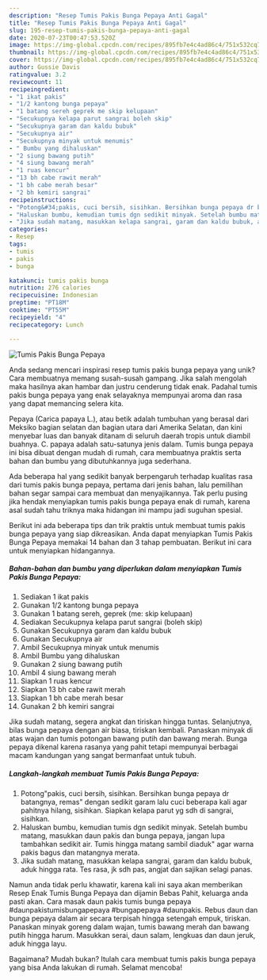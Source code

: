 ```yaml
---
description: "Resep Tumis Pakis Bunga Pepaya Anti Gagal"
title: "Resep Tumis Pakis Bunga Pepaya Anti Gagal"
slug: 195-resep-tumis-pakis-bunga-pepaya-anti-gagal
date: 2020-07-23T00:47:53.520Z
image: https://img-global.cpcdn.com/recipes/895fb7e4c4ad86c4/751x532cq70/tumis-pakis-bunga-pepaya-foto-resep-utama.jpg
thumbnail: https://img-global.cpcdn.com/recipes/895fb7e4c4ad86c4/751x532cq70/tumis-pakis-bunga-pepaya-foto-resep-utama.jpg
cover: https://img-global.cpcdn.com/recipes/895fb7e4c4ad86c4/751x532cq70/tumis-pakis-bunga-pepaya-foto-resep-utama.jpg
author: Gussie Davis
ratingvalue: 3.2
reviewcount: 11
recipeingredient:
- "1 ikat pakis"
- "1/2 kantong bunga pepaya"
- "1 batang sereh geprek me skip kelupaan"
- "Secukupnya kelapa parut sangrai boleh skip"
- "Secukupnya garam dan kaldu bubuk"
- "Secukupnya air"
- "Secukupnya minyak untuk menumis"
- " Bumbu yang dihaluskan"
- "2 siung bawang putih"
- "4 siung bawang merah"
- "1 ruas kencur"
- "13 bh cabe rawit merah"
- "1 bh cabe merah besar"
- "2 bh kemiri sangrai"
recipeinstructions:
- "Potong&#34;pakis, cuci bersih, sisihkan. Bersihkan bunga pepaya dr batangnya, remas&#34; dengan sedikit garam lalu cuci beberapa kali agar pahitnya hilang, sisihkan. Siapkan kelapa parut yg sdh di sangrai, sisihkan."
- "Haluskan bumbu, kemudian tumis dgn sedikit minyak. Setelah bumbu matang, masukkan daun pakis dan bunga pepaya, jangan lupa tambahkan sedikit air. Tumis hingga matang sambil diaduk&#34; agar warna pakis bagus dan matangnya merata."
- "Jika sudah matang, masukkan kelapa sangrai, garam dan kaldu bubuk, aduk hingga rata. Tes rasa, jk sdh pas, angjat dan sajikan selagi panas."
categories:
- Resep
tags:
- tumis
- pakis
- bunga

katakunci: tumis pakis bunga 
nutrition: 276 calories
recipecuisine: Indonesian
preptime: "PT18M"
cooktime: "PT55M"
recipeyield: "4"
recipecategory: Lunch

---
```



![Tumis Pakis Bunga Pepaya](https://img-global.cpcdn.com/recipes/895fb7e4c4ad86c4/751x532cq70/tumis-pakis-bunga-pepaya-foto-resep-utama.jpg)

Anda sedang mencari inspirasi resep tumis pakis bunga pepaya yang unik? Cara membuatnya memang susah-susah gampang. Jika salah mengolah maka hasilnya akan hambar dan justru cenderung tidak enak. Padahal tumis pakis bunga pepaya yang enak selayaknya mempunyai aroma dan rasa yang dapat memancing selera kita.

Pepaya (Carica papaya L.), atau betik adalah tumbuhan yang berasal dari Meksiko bagian selatan dan bagian utara dari Amerika Selatan, dan kini menyebar luas dan banyak ditanam di seluruh daerah tropis untuk diambil buahnya. C. papaya adalah satu-satunya jenis dalam. Tumis bunga pepaya ini bisa dibuat dengan mudah di rumah, cara membuatnya praktis serta bahan dan bumbu yang dibutuhkannya juga sederhana.

Ada beberapa hal yang sedikit banyak berpengaruh terhadap kualitas rasa dari tumis pakis bunga pepaya, pertama dari jenis bahan, lalu pemilihan bahan segar sampai cara membuat dan menyajikannya. Tak perlu pusing jika hendak menyiapkan tumis pakis bunga pepaya enak di rumah, karena asal sudah tahu triknya maka hidangan ini mampu jadi suguhan spesial.


Berikut ini ada beberapa tips dan trik praktis untuk membuat tumis pakis bunga pepaya yang siap dikreasikan. Anda dapat menyiapkan Tumis Pakis Bunga Pepaya memakai 14 bahan dan 3 tahap pembuatan. Berikut ini cara untuk menyiapkan hidangannya.

<!--inarticleads1-->

##### Bahan-bahan dan bumbu yang diperlukan dalam menyiapkan Tumis Pakis Bunga Pepaya:

1. Sediakan 1 ikat pakis
1. Gunakan 1/2 kantong bunga pepaya
1. Gunakan 1 batang sereh, geprek (me: skip kelupaan)
1. Sediakan Secukupnya kelapa parut sangrai (boleh skip)
1. Gunakan Secukupnya garam dan kaldu bubuk
1. Gunakan Secukupnya air
1. Ambil Secukupnya minyak untuk menumis
1. Ambil  Bumbu yang dihaluskan
1. Gunakan 2 siung bawang putih
1. Ambil 4 siung bawang merah
1. Siapkan 1 ruas kencur
1. Siapkan 13 bh cabe rawit merah
1. Siapkan 1 bh cabe merah besar
1. Gunakan 2 bh kemiri sangrai


Jika sudah matang, segera angkat dan tiriskan hingga tuntas. Selanjutnya, bilas bunga pepaya dengan air biasa, tiriskan kembali. Panaskan minyak di atas wajan dan tumis potongan bawang putih dan bawang merah. Bunga pepaya dikenal karena rasanya yang pahit tetapi mempunyai berbagai macam kandungan yang sangat bermanfaat untuk tubuh. 

<!--inarticleads2-->

##### Langkah-langkah membuat Tumis Pakis Bunga Pepaya:

1. Potong&#34;pakis, cuci bersih, sisihkan. Bersihkan bunga pepaya dr batangnya, remas&#34; dengan sedikit garam lalu cuci beberapa kali agar pahitnya hilang, sisihkan. Siapkan kelapa parut yg sdh di sangrai, sisihkan.
1. Haluskan bumbu, kemudian tumis dgn sedikit minyak. Setelah bumbu matang, masukkan daun pakis dan bunga pepaya, jangan lupa tambahkan sedikit air. Tumis hingga matang sambil diaduk&#34; agar warna pakis bagus dan matangnya merata.
1. Jika sudah matang, masukkan kelapa sangrai, garam dan kaldu bubuk, aduk hingga rata. Tes rasa, jk sdh pas, angjat dan sajikan selagi panas.


Namun anda tidak perlu khawatir, karena kali ini saya akan memberikan Resep Enak Tumis Bunga Pepaya dan dijamin Bebas Pahit, keluarga anda pasti akan. Cara masak daun pakis tumis bunga pepaya #daunpakistumisbungapepaya #bungapepaya #daunpakis. Rebus daun dan bunga pepaya dalam air secara terpisah hingga setengah empuk, tiriskan. Panaskan minyak goreng dalam wajan, tumis bawang merah dan bawang putih hingga harum. Masukkan serai, daun salam, lengkuas dan daun jeruk, aduk hingga layu. 

Bagaimana? Mudah bukan? Itulah cara membuat tumis pakis bunga pepaya yang bisa Anda lakukan di rumah. Selamat mencoba!
